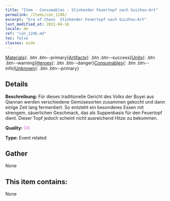```yaml
---
title: "Item - Consumables - Stinkender Feuertopf nach Guizhou-Art"
permalink: /Items/con_1246/
excerpt: "Era of Chaos  Stinkender Feuertopf nach Guizhou-Art"
last_modified_at: 2021-04-16
locale: de
ref: "con_1246.md"
toc: false
classes: wide
---
```

 [Materials](/de/Items/){: .btn .btn--primary}[Artifacts](/de/Items/Artifacts/){: .btn .btn--success}[Units](/de/Items/Units/){: .btn .btn--warning}[Heroes](/de/Items/Heroes/){: .btn .btn--danger}[Consumables](/de/Items/Consumables/){: .btn .btn--info}[Unknown](/de/Items/Unknown/){: .btn .btn--primary}

## Details
 **Beschreibung:** Für dieses traditionelle Gericht des Volks der Buyei aus Qiannan werden verschiedene Gemüsesorten zusammen gekocht und dann einige Zeit lang fermentiert. So entsteht ein besonderes Essen mit strengem, säuerlichen Geschmack, das als Suppenbasis für den Feuertopf dient. Dieser Topf jedoch scheint nicht ausreichend Hitze zu bekommen.

 **Quality:** <span style="color: #DA70D6">OK</span>

 **Type:** Event related

## Gather

  None

## This item contains:

  None

